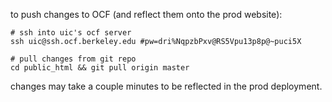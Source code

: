 to push changes to OCF (and reflect them onto the prod website):

```shell
# ssh into uic's ocf server
ssh uic@ssh.ocf.berkeley.edu #pw=dri%NqpzbPxv@RS5Vpu13p8p@~puci5X

# pull changes from git repo
cd public_html && git pull origin master
```

changes may take a couple minutes to be reflected in the prod deployment.

